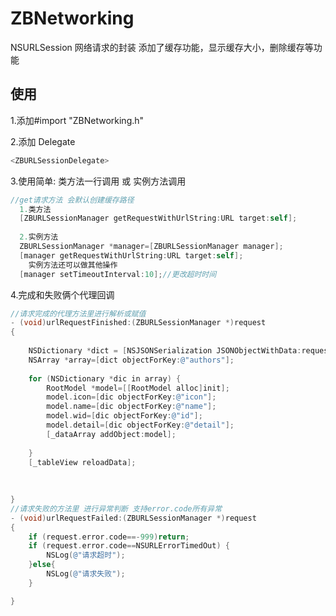 # ZBNetworking
NSURLSession 网络请求的封装  添加了缓存功能，显示缓存大小，删除缓存等功能 
## 使用
1.添加#import "ZBNetworking.h"

2.添加 Delegate
```objective-c
<ZBURLSessionDelegate>
```

3.使用简单:  类方法一行调用   或   实例方法调用
```objective-c
//get请求方法 会默认创建缓存路径 
  1.类方法
  [ZBURLSessionManager getRequestWithUrlString:URL target:self];
  
  2.实例方法
  ZBURLSessionManager *manager=[ZBURLSessionManager manager];
  [manager getRequestWithUrlString:URL target:self];
    实例方法还可以做其他操作
  [manager setTimeoutInterval:10];//更改超时时间 

```

4.完成和失败俩个代理回调
```objective-c
//请求完成的代理方法里进行解析或赋值
- (void)urlRequestFinished:(ZBURLSessionManager *)request
{
    
    NSDictionary *dict = [NSJSONSerialization JSONObjectWithData:request.downloadData options:NSJSONReadingMutableContainers error:nil];
    NSArray *array=[dict objectForKey:@"authors"];
    
    for (NSDictionary *dic in array) {
        RootModel *model=[[RootModel alloc]init];
        model.icon=[dic objectForKey:@"icon"];
        model.name=[dic objectForKey:@"name"];
        model.wid=[dic objectForKey:@"id"];
        model.detail=[dic objectForKey:@"detail"];
        [_dataArray addObject:model];
        
    }
    [_tableView reloadData];
    
    
    
}
//请求失败的方法里 进行异常判断 支持error.code所有异常
- (void)urlRequestFailed:(ZBURLSessionManager *)request
{
    if (request.error.code==-999)return;
    if (request.error.code==NSURLErrorTimedOut) {
        NSLog(@"请求超时");
    }else{
        NSLog(@"请求失败");
    }

}
```

